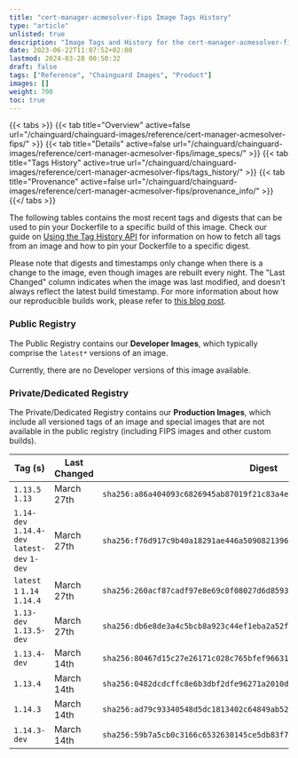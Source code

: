 ```yaml
---
title: "cert-manager-acmesolver-fips Image Tags History"
type: "article"
unlisted: true
description: "Image Tags and History for the cert-manager-acmesolver-fips Chainguard Image"
date: 2023-06-22T11:07:52+02:00
lastmod: 2024-03-28 00:50:32
draft: false
tags: ["Reference", "Chainguard Images", "Product"]
images: []
weight: 700
toc: true
---
```


{{< tabs >}}
{{< tab title="Overview" active=false url="/chainguard/chainguard-images/reference/cert-manager-acmesolver-fips/" >}}
{{< tab title="Details" active=false url="/chainguard/chainguard-images/reference/cert-manager-acmesolver-fips/image_specs/" >}}
{{< tab title="Tags History" active=true url="/chainguard/chainguard-images/reference/cert-manager-acmesolver-fips/tags_history/" >}}
{{< tab title="Provenance" active=false url="/chainguard/chainguard-images/reference/cert-manager-acmesolver-fips/provenance_info/" >}}
{{</ tabs >}}

The following tables contains the most recent tags and digests that can be used to pin your Dockerfile to a specific build of this image. Check our guide on [Using the Tag History API](/chainguard/chainguard-images/using-the-tag-history-api/) for information on how to fetch all tags from an image and how to pin your Dockerfile to a specific digest.

Please note that digests and timestamps only change when there is a change to the image, even though images are rebuilt every night. The "Last Changed" column indicates when the image was last modified, and doesn't always reflect the latest build timestamp. For more information about how our reproducible builds work, please refer to [this blog post](https://www.chainguard.dev/unchained/reproducing-chainguards-reproducible-image-builds).

### Public Registry
The Public Registry contains our **Developer Images**, which typically comprise the `latest*` versions of an image.

Currently, there are no Developer versions of this image available.

### Private/Dedicated Registry
The Private/Dedicated Registry contains our **Production Images**, which include all versioned tags of an image and special images that are not available in the public registry (including FIPS images and other custom builds).

| Tag (s)                                       | Last Changed | Digest                                                                    |
|-----------------------------------------------|--------------|---------------------------------------------------------------------------|
|  `1.13.5` `1.13`                              | March 27th   | `sha256:a86a404093c6826945ab87019f21c83a4e43d0b2eb97506a05aebe7ae91ed51c` |
|  `1.14-dev` `1.14.4-dev` `latest-dev` `1-dev` | March 27th   | `sha256:f76d917c9b40a18291ae446a50908213966ae040434550fb66e2714a12827129` |
|  `latest` `1` `1.14` `1.14.4`                 | March 27th   | `sha256:260acf87cadf97e8e69c0f08027d6d8593e12059b0c3cb2d03faec12fbc5fbfd` |
|  `1.13-dev` `1.13.5-dev`                      | March 27th   | `sha256:db6e8de3a4c5bcb8a923c44ef1eba2a52f810d9e46fc71babe91dc97bdf4db1b` |
|  `1.13.4-dev`                                 | March 14th   | `sha256:80467d15c27e26171c028c765bfef96631eaaa5106936fe3014275fe7cbde5e1` |
|  `1.13.4`                                     | March 14th   | `sha256:0482dcdcffc8e6b3dbf2dfe96271a2010d62611358b80627930f6c983ce0c2cb` |
|  `1.14.3`                                     | March 14th   | `sha256:ad79c93340548d5dc1813402c64849ab52a9b46a11d8c4f4a6b49b1e74854115` |
|  `1.14.3-dev`                                 | March 14th   | `sha256:59b7a5cb0c3166c6532630145ce5db83f79af87b2b569060c1d84078cb9a8638` |

